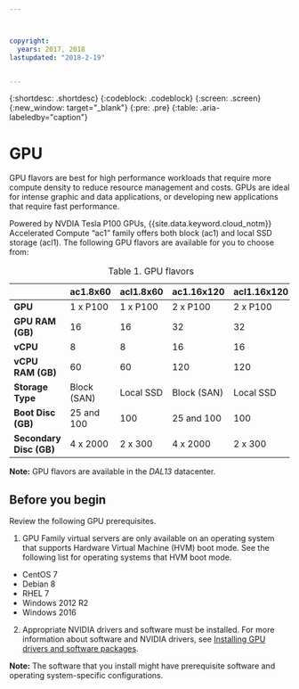 ```yaml
---



copyright:
  years: 2017, 2018
lastupdated: "2018-2-19"


---
```


{:shortdesc: .shortdesc}
{:codeblock: .codeblock}
{:screen: .screen}
{:new_window: target="_blank"}
{:pre: .pre}
{:table: .aria-labeledby="caption"}

# GPU
GPU flavors are best for high performance workloads that require more compute density to reduce resource management and costs. GPUs are ideal for intense graphic and data applications, or developing new applications that require fast performance.

Powered by NVDIA Tesla P100 GPUs, {{site.data.keyword.cloud_notm}} Accelerated Compute “ac1” family offers both block (ac1) and local SSD storage (acl1). The following GPU flavors are available for you to choose from:  

<table>
<CAPTION>Table 1. GPU flavors</CAPTION>
<THEAD>
<TR>

<th></th>
<th>ac1.8x60</th>
<th>acl1.8x60</th>
<th>ac1.16x120</th>
<th>acl1.16x120</th>
</TR>
</THEAD>
<TBODY>
<tr>
<td><b>GPU</b></td>
<td>1 x P100</td>
<td>1 x P100</td>
<td>2 x P100</td>
<td>2 x P100</td>
</tr>
<tr>
<td><b>GPU RAM (GB)</b></td>
<td>16</td>
<td>16</td>
<td>32</td>
<td>32</td>
</tr>

<tr>
<td><b>vCPU</b></td>
<td>8</td>
<td>8</td>
<td>16</td>
<td>16</td>
</tr>

<tr>
<td><b>vCPU RAM (GB)</b></td>
<td>60</td>
<td>60</td>
<td>120</td>
<td>120</td>
</tr>

<tr>
<td><b>Storage Type</b></td>
<td>Block (SAN)</td>
<td>Local SSD</td>
<td>Block (SAN)</td>
<td>Local SSD</td>
</tr>

<tr>
<td><b>Boot Disc (GB)</b></td>
<td>25 and 100</td>
<td>100</td>
<td>25 and 100</td>
<td>100</td>
</tr>

<tr>
<td><b>Secondary Disc (GB)</b></td>
<td>4 x 2000</td>
<td>2 x 300</td>
<td>4 x 2000</td>
<td>2 x 300</td>
</tr>

</TBODY>
</table>


**Note:** GPU flavors are available in the _DAL13_ datacenter.

## Before you begin
Review the following GPU prerequisites.

1. GPU Family virtual servers are only available on an operating system that supports Hardware Virtual Machine (HVM) boot mode. See the following list for operating systems that HVM boot mode.  
  - CentOS 7
  - Debian 8
  - RHEL 7
  - Windows 2012 R2
  - Windows 2016

2. Appropriate NVIDIA drivers and software must be installed. For more information about software and NVIDIA drivers, see [Installing GPU drivers and software packages](../vsi/vsi_gpu_nvidia_drivers.html).

**Note:** The software that you install might have prerequisite software and operating system-specific configurations.



